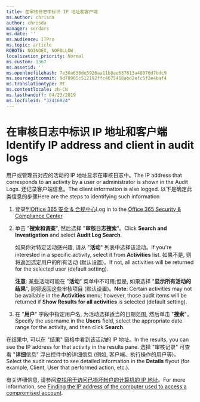 ```yaml
---
title: 在审核日志中标识 IP 地址和客户端
ms.author: chrisda
author: chrisda
manager: serdars
ms.date: ''
ms.audience: ITPro
ms.topic: article
ROBOTS: NOINDEX, NOFOLLOW
localization_priority: Normal
ms.custom: 1367
ms.assetid: ''
ms.openlocfilehash: 7e30a638de5926aa11b8ae637613a48076d7bdc9
ms.sourcegitcommit: 9d78905c512192ffc4675468abd2efc5f2e4baf4
ms.translationtype: MT
ms.contentlocale: zh-CN
ms.lasthandoff: 04/23/2019
ms.locfileid: "32416924"
---
```

# <a name="identify-ip-address-and-client-in-audit-logs"></a><span data-ttu-id="3cacb-102">在审核日志中标识 IP 地址和客户端</span><span class="sxs-lookup"><span data-stu-id="3cacb-102">Identify IP address and client in audit logs</span></span>

<span data-ttu-id="3cacb-103">用户或管理员对应的活动的 IP 地址显示在审核日志中。</span><span class="sxs-lookup"><span data-stu-id="3cacb-103">The IP address that corresponds to an activity by a user or administrator is shown in the Audit Logs.</span></span> <span data-ttu-id="3cacb-104">还记录客户端信息。</span><span class="sxs-lookup"><span data-stu-id="3cacb-104">The client information is also logged.</span></span> <span data-ttu-id="3cacb-105">以下是确定此类信息的步骤</span><span class="sxs-lookup"><span data-stu-id="3cacb-105">Here are the steps to identifying such information</span></span>

1. <span data-ttu-id="3cacb-106">登录到[Office 365 安全 & 合规中心](https://protection.office.com/)</span><span class="sxs-lookup"><span data-stu-id="3cacb-106">Log in to the [Office 365 Security & Compliance Center](https://protection.office.com/)</span></span>

2. <span data-ttu-id="3cacb-107">单击 "**搜索和调查**", 然后选择 "**审核日志搜索**"。</span><span class="sxs-lookup"><span data-stu-id="3cacb-107">Click **Search and Investigation** and select **Audit Log Search**.</span></span>

   <span data-ttu-id="3cacb-108">如果你对特定活动感兴趣, 请从 "**活动**" 列表中选择该活动。</span><span class="sxs-lookup"><span data-stu-id="3cacb-108">If you're interested in a specific activity, select it from **Activities** list.</span></span> <span data-ttu-id="3cacb-109">如果不是, 则将返回选定用户的所有活动 (默认设置)。</span><span class="sxs-lookup"><span data-stu-id="3cacb-109">If not, all activities will be returned for the selected user (default setting).</span></span>

   <span data-ttu-id="3cacb-110">**注意**: 某些活动可能在 "**活动**" 菜单中不可用;但是, 如果选择 "**显示所有活动的结果**", 则将返回这些审核项目 (默认设置)。</span><span class="sxs-lookup"><span data-stu-id="3cacb-110">**Note**: Certain activities may not be available in the **Activities** menu; however, those audit items will be returned if **Show Results for all activities** is selected (default setting).</span></span>

3. <span data-ttu-id="3cacb-111">在 "**用户**" 字段中指定用户名, 为活动选择适当的日期范围, 然后单击 "**搜索**"。</span><span class="sxs-lookup"><span data-stu-id="3cacb-111">Specify the username in the **Users** field, select the appropriate date range for the activity, and then click **Search**.</span></span>

<span data-ttu-id="3cacb-112">在结果中, 可以在 "结果" 窗格中看到该活动的 IP 地址。</span><span class="sxs-lookup"><span data-stu-id="3cacb-112">In the results, you can see the IP address for that activity in the results pane.</span></span> <span data-ttu-id="3cacb-113">选择 "审核记录" 可查看 "**详细**信息" 浮出控件中的详细信息 (例如, 客户端、执行操作的用户等)。</span><span class="sxs-lookup"><span data-stu-id="3cacb-113">Select the audit record to see detailed information in the **Details** flyout (for example, Client, User that performed action, etc.).</span></span>

<span data-ttu-id="3cacb-114">有关详细信息, 请参阅[查找用于访问已损坏帐户的计算机的 IP 地址](https://docs.microsoft.com/office365/securitycompliance/auditing-troubleshooting-scenarios#finding-the-ip-address-of-the-computer-used-to-access-a-compromised-account)。</span><span class="sxs-lookup"><span data-stu-id="3cacb-114">For more information, see [Finding the IP address of the computer used to access a compromised account](https://docs.microsoft.com/office365/securitycompliance/auditing-troubleshooting-scenarios#finding-the-ip-address-of-the-computer-used-to-access-a-compromised-account).</span></span>
